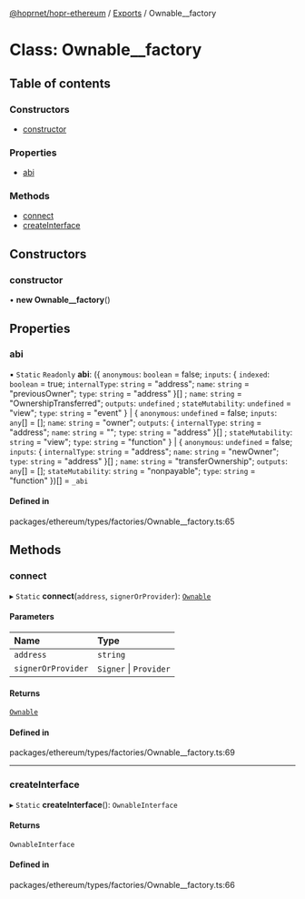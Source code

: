 [@hoprnet/hopr-ethereum](../README.md) / [Exports](../modules.md) / Ownable\_\_factory

# Class: Ownable\_\_factory

## Table of contents

### Constructors

- [constructor](Ownable__factory.md#constructor)

### Properties

- [abi](Ownable__factory.md#abi)

### Methods

- [connect](Ownable__factory.md#connect)
- [createInterface](Ownable__factory.md#createinterface)

## Constructors

### constructor

• **new Ownable__factory**()

## Properties

### abi

▪ `Static` `Readonly` **abi**: ({ `anonymous`: `boolean` = false; `inputs`: { `indexed`: `boolean` = true; `internalType`: `string` = "address"; `name`: `string` = "previousOwner"; `type`: `string` = "address" }[] ; `name`: `string` = "OwnershipTransferred"; `outputs`: `undefined` ; `stateMutability`: `undefined` = "view"; `type`: `string` = "event" } \| { `anonymous`: `undefined` = false; `inputs`: `any`[] = []; `name`: `string` = "owner"; `outputs`: { `internalType`: `string` = "address"; `name`: `string` = ""; `type`: `string` = "address" }[] ; `stateMutability`: `string` = "view"; `type`: `string` = "function" } \| { `anonymous`: `undefined` = false; `inputs`: { `internalType`: `string` = "address"; `name`: `string` = "newOwner"; `type`: `string` = "address" }[] ; `name`: `string` = "transferOwnership"; `outputs`: `any`[] = []; `stateMutability`: `string` = "nonpayable"; `type`: `string` = "function" })[] = `_abi`

#### Defined in

packages/ethereum/types/factories/Ownable__factory.ts:65

## Methods

### connect

▸ `Static` **connect**(`address`, `signerOrProvider`): [`Ownable`](Ownable.md)

#### Parameters

| Name | Type |
| :------ | :------ |
| `address` | `string` |
| `signerOrProvider` | `Signer` \| `Provider` |

#### Returns

[`Ownable`](Ownable.md)

#### Defined in

packages/ethereum/types/factories/Ownable__factory.ts:69

___

### createInterface

▸ `Static` **createInterface**(): `OwnableInterface`

#### Returns

`OwnableInterface`

#### Defined in

packages/ethereum/types/factories/Ownable__factory.ts:66
